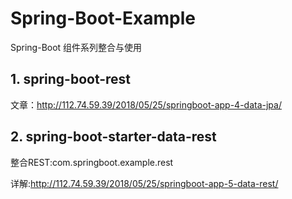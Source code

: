 ﻿# Spring-Boot-Example
Spring-Boot 组件系列整合与使用

## 1. spring-boot-rest
文章：http://112.74.59.39/2018/05/25/springboot-app-4-data-jpa/


## 2. spring-boot-starter-data-rest
整合REST:com.springboot.example.rest

详解:http://112.74.59.39/2018/05/25/springboot-app-5-data-rest/
